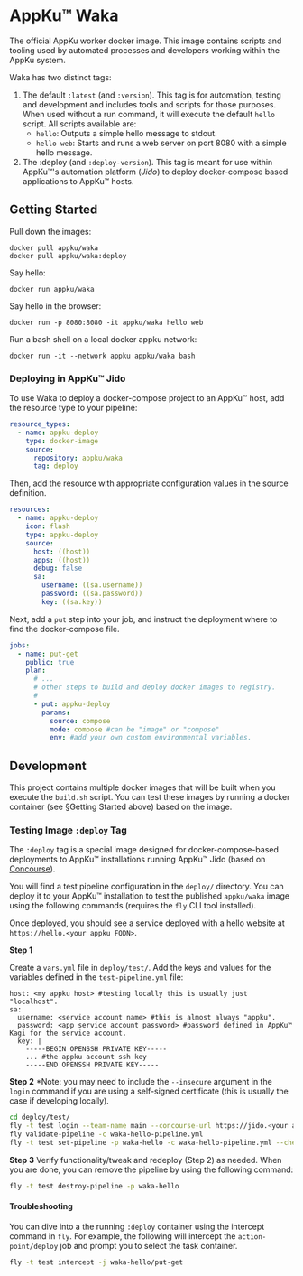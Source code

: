 # AppKu™ Waka
The official AppKu worker docker image. This image contains scripts and tooling used by automated processes and
developers working within the AppKu system.

Waka has two distinct tags:
1. The default `:latest` (and `:version`).
   This tag is for automation, testing and development and includes tools and scripts for those purposes.
   When used without a run command, it will execute the default `hello` script.
   All scripts available are:
   - `hello`: Outputs a simple hello message to stdout.
   - `hello web`: Starts and runs a web server on port 8080 with a simple hello message.
2. The :deploy (and `:deploy-version`). 
   This tag is meant for use within AppKu™'s automation platform (*Jido*) to deploy docker-compose based applications
   to AppKu™ hosts.

## Getting Started
Pull down the images:
```
docker pull appku/waka
docker pull appku/waka:deploy
```

Say hello:
```
docker run appku/waka
```

Say hello in the browser:
```
docker run -p 8080:8080 -it appku/waka hello web
```

Run a bash shell on a local docker appku network:
```
docker run -it --network appku appku/waka bash
```

### Deploying in AppKu™ Jido
To use Waka to deploy a docker-compose project to an AppKu™ host, add the resource type to your pipeline:
```yaml
resource_types:
  - name: appku-deploy
    type: docker-image
    source:
      repository: appku/waka
      tag: deploy
```
Then, add the resource with appropriate configuration values in the source definition.
```yaml
resources:
  - name: appku-deploy
    icon: flash
    type: appku-deploy
    source:
      host: ((host))
      apps: ((host))
      debug: false
      sa:
        username: ((sa.username))
        password: ((sa.password))
        key: ((sa.key))
```
Next, add a `put` step into your job, and instruct the deployment where to find the docker-compose file.
```yaml
jobs:
  - name: put-get
    public: true
    plan:
      # ... 
      # other steps to build and deploy docker images to registry.
      #
      - put: appku-deploy
        params: 
          source: compose
          mode: compose #can be "image" or "compose"
          env: #add your own custom environmental variables.
```

## Development
This project contains multiple docker images that will be built when you execute the `build.sh` script.
You can test these images by running a docker container (see §Getting Started above) based on the image.

### Testing Image `:deploy` Tag
The `:deploy` tag is a special image designed for docker-compose-based deployments to AppKu™ installations
running AppKu™ Jido (based on [Concourse](https://concourse-ci.org/)).

You will find a test pipeline configuration in the `deploy/` directory. You can deploy it to your AppKu™ installation
to test the published `appku/waka` image using the following commands (requires the `fly` CLI tool installed).

Once deployed, you should see a service deployed with a hello website at `https://hello.<your appku FQDN>`.

**Step 1**

Create a `vars.yml` file in `deploy/test/`. Add the keys and values for the variables defined in the
`test-pipeline.yml` file:

```
host: <my appku host> #testing locally this is usually just "localhost".
sa:
  username: <service account name> #this is almost always "appku".
  password: <app service account password> #password defined in AppKu™ Kagi for the service account.
  key: |
    -----BEGIN OPENSSH PRIVATE KEY-----
    ... #the appku account ssh key
    -----END OPENSSH PRIVATE KEY-----
```

**Step 2**
*Note: you may need to include the `--insecure` argument in the `login` command if you are using a self-signed
certificate (this is usually the case if developing locally).
```sh
cd deploy/test/
fly -t test login --team-name main --concourse-url https://jido.<your appku FQDN>
fly validate-pipeline -c waka-hello-pipeline.yml
fly -t test set-pipeline -p waka-hello -c waka-hello-pipeline.yml --check-creds --load-vars-from vars.yml
```


**Step 3**
Verify functionality/tweak and redeploy (Step 2) as needed. When you are done, you can remove the pipeline by using
the following command:

```sh
fly -t test destroy-pipeline -p waka-hello
```

#### Troubleshooting
You can dive into a the running `:deploy` container using the intercept command in `fly`. For example, the following
will intercept the `action-point/deploy` job and prompt you to select the task container.
```sh
fly -t test intercept -j waka-hello/put-get
```